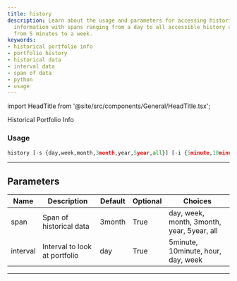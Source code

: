 ```yaml
---
title: history
description: Learn about the usage and parameters for accessing historical portfolio
  information with spans ranging from a day to all accessible history and intervals
  from 5 minutes to a week.
keywords:
- historical portfolio info
- portfolio history
- historical data
- interval data
- span of data
- python
- usage
---
```


import HeadTitle from '@site/src/components/General/HeadTitle.tsx';

<HeadTitle title="history - Robinhood - Brokers - Portfolio - Reference | OpenBB Terminal Docs" />

Historical Portfolio Info

### Usage

```python
history [-s {day,week,month,3month,year,5year,all}] [-i {5minute,10minute,hour,day,week}]
```

---

## Parameters

| Name | Description | Default | Optional | Choices |
| ---- | ----------- | ------- | -------- | ------- |
| span | Span of historical data | 3month | True | day, week, month, 3month, year, 5year, all |
| interval | Interval to look at portfolio | day | True | 5minute, 10minute, hour, day, week |

---
